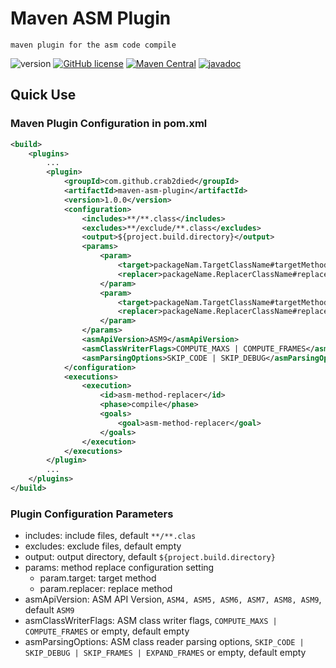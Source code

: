 # Maven ASM Plugin
`maven plugin for the asm code compile`

![version](https://img.shields.io/badge/version-1.0.0-green.svg)
[![GitHub license](https://img.shields.io/github/license/Crab2died/maven-asm-plugin.svg)](https://github.com/Crab2died/maven-asm-plugin/blob/master/LICENSE)
[![Maven Central](https://img.shields.io/maven-central/v/org.apache.maven/apache-maven.svg)](https://search.maven.org/search?q=a:maven-asm-plugin)
[![javadoc](https://javadoc.io/badge2/com.github.crab2died/maven-asm-plugin/1.0.0/javadoc.svg)](https://javadoc.io/doc/com.github.crab2died/maven-asm-plugin/1.0.0)

## Quick Use
### Maven Plugin Configuration in pom.xml
```xml
<build>
    <plugins>
        ...
        <plugin>
            <groupId>com.github.crab2died</groupId>
            <artifactId>maven-asm-plugin</artifactId>
            <version>1.0.0</version>
            <configuration>
                <includes>**/**.class</includes>
                <excludes>**/exclude/**.class</excludes>
                <output>${project.build.directory}</output>
                <params>
                    <param>
                        <target>packageNam.TargetClassName#targetMethodName</target>
                        <replacer>packageName.ReplacerClassName#replacerMethodName</replacer>
                    </param>
                    <param>
                        <target>packageNam.TargetClassName#targetMethodName(packageNam.ParmaClassName, packageNam.ParmaClassName)packageNam.ReturnClassName</target>
                        <replacer>packageName.ReplacerClassName#replacerMethodName(packageNam.ParmaClassName, packageNam.ParmaClassName)packageNam.ReturnClassName</replacer>
                    </param>
                </params>
                <asmApiVersion>ASM9</asmApiVersion>
                <asmClassWriterFlags>COMPUTE_MAXS | COMPUTE_FRAMES</asmClassWriterFlags>
                <asmParsingOptions>SKIP_CODE | SKIP_DEBUG</asmParsingOptions>
            </configuration>
            <executions>
                <execution>
                    <id>asm-method-replacer</id>
                    <phase>compile</phase>
                    <goals>
                        <goal>asm-method-replacer</goal>
                    </goals>
                </execution>
            </executions>
        </plugin>
        ...
    </plugins>
</build>
```
### Plugin Configuration Parameters
- includes: include files, default `**/**.clas`
- excludes: exclude files, default empty
- output: output directory, default `${project.build.directory}`
- params: method replace configuration setting
  - param.target: target method
  - param.replacer: replace method
- asmApiVersion: ASM API Version, `ASM4, ASM5, ASM6, ASM7, ASM8, ASM9`, default `ASM9`
- asmClassWriterFlags: ASM class writer flags, `COMPUTE_MAXS | COMPUTE_FRAMES` or empty, default empty
- asmParsingOptions: ASM class reader parsing options, `SKIP_CODE | SKIP_DEBUG | SKIP_FRAMES | EXPAND_FRAMES` or empty, default empty
